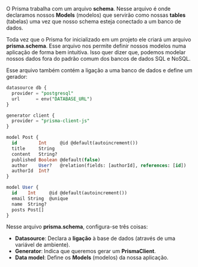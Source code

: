 O Prisma trabalha com um arquivo **schema**. Nesse arquivo é onde declaramos nossos **Models** (modelos) que servirão como nossas **tables** (tabelas) uma vez que nosso schema esteja conectado a um banco de dados.

Toda vez que o Prisma for inicializado em um projeto ele criará um arquivo **prisma.schema**. Esse arquivo nos permite definir nossos modelos numa aplicação de forma bem intuitiva. Isso quer dizer que, podemos modelar nossos dados fora do padrão comum dos bancos de dados SQL e NoSQL.

Esse arquivo também contém a ligação a uma banco de dados e define um gerador:

```sql
datasource db {
  provider = "postgresql"
  url      = env("DATABASE_URL")
}

generator client {
  provider = "prisma-client-js"
}

model Post {
  id        Int     @id @default(autoincrement())
  title     String
  content   String?
  published Boolean @default(false)
  author    User?   @relation(fields: [authorId], references: [id])
  authorId  Int?
}

model User {
  id    Int     @id @default(autoincrement())
  email String  @unique
  name  String?
  posts Post[]
}
```

Nesse arquivo **prisma.schema**, configura-se três coisas:

- **Datasource**: Declara a **ligação** à base de dados (através de uma variável de ambiente).
- **Generator**: Indica que queremos gerar um **PrismaClient**.
- **Data model**: Define os **Models** (modelos) da nossa aplicação.
